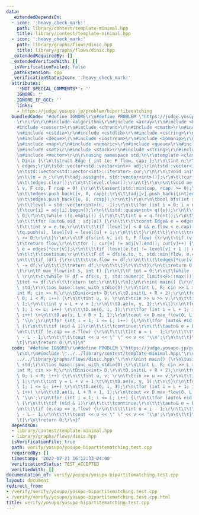 ```yaml
---
data:
  _extendedDependsOn:
  - icon: ':heavy_check_mark:'
    path: library/contest/template-minimal.hpp
    title: library/contest/template-minimal.hpp
  - icon: ':heavy_check_mark:'
    path: library/graphs/flows/dinic.hpp
    title: library/graphs/flows/dinic.hpp
  _extendedRequiredBy: []
  _extendedVerifiedWith: []
  _isVerificationFailed: false
  _pathExtension: cpp
  _verificationStatusIcon: ':heavy_check_mark:'
  attributes:
    '*NOT_SPECIAL_COMMENTS*': ''
    IGNORE: ''
    IGNORE_IF_GCC: ''
    links:
    - https://judge.yosupo.jp/problem/bipartitematching
  bundledCode: "#define IGNORE\r\n#define PROBLEM \"https://judge.yosupo.jp/problem/bipartitematching\"\
    \r\n\r\n\r\n#include <algorithm>\r\n#include <array>\r\n#include <bitset>\r\n\
    #include <cassert>\r\n#include <chrono>\r\n#include <cmath>\r\n#include <complex>\r\
    \n#include <cstdio>\r\n#include <cstdlib>\r\n#include <cstring>\r\n#include <ctime>\r\
    \n#include <deque>\r\n#include <iostream>\r\n#include <iomanip>\r\n#include <list>\r\
    \n#include <map>\r\n#include <numeric>\r\n#include <queue>\r\n#include <random>\r\
    \n#include <set>\r\n#include <stack>\r\n#include <string>\r\n#include <unordered_map>\r\
    \n#include <vector>\r\n\r\nusing namespace std;\n\r\ntemplate <class F> struct\
    \ Dinic {\r\n\tstruct Edge { int to; F flow, cap; };\r\n\tint n;\r\n\tstd::vector<Edge>\
    \ edges;\r\n\tstd::vector<std::vector<int>> adj;\r\n\tstd::vector<int> level;\r\
    \n\tstd::vector<std::vector<int>::iterator> cur;\r\n\r\n\tvoid init(int n_) {\r\
    \n\t\tn = n_;\r\n\t\tadj.assign(n, std::vector<int>());\r\n\t\tcur.assign(n, std::vector<int>::iterator());\r\
    \n\t\tedges.clear();\r\n\t\tlevel.clear();\r\n\t}\r\n\r\n\tvoid ae(int u, int\
    \ v, F cap, F rcap = 0) {\r\n\t\tassert(std::min(cap, rcap) >= 0);\r\n\t\tadj[u].push_back((int)edges.size());\r\
    \n\t\tedges.push_back({v, 0, cap});\r\n\t\tadj[v].push_back((int)edges.size());\r\
    \n\t\tedges.push_back({u, 0, rcap});\r\n\t}\r\n\r\n\tbool bfs(int s, int t) {\r\
    \n\t\tlevel = std::vector<int>(n, -1);\r\n\t\tfor (int i = 0; i < n; i++)\r\n\t\
    \t\tcur[i] = adj[i].begin();\r\n\t\tstd::queue<int> q({s});\r\n\t\tlevel[s] =\
    \ 0;\r\n\t\twhile (!q.empty()) {\r\n\t\t\tint u = q.front();\r\n\t\t\tq.pop();\r\
    \n\t\t\tfor (auto& eid : adj[u]) {\r\n\t\t\t\tconst Edge& e = edges[eid];\r\n\t\
    \t\t\tint v = e.to;\r\n\t\t\t\tif (level[v] < 0 && e.flow < e.cap) \r\n\t\t\t\t\
    \tq.push(v), level[v] = level[u] + 1;\r\n\t\t\t}\r\n\t\t}\r\n\t\treturn level[t]\
    \ >= 0;\r\n\t}\r\n\r\n\tF dfs(int v, int t, F flow) {\r\n\t\tif (v == t)\r\n\t\
    \t\treturn flow;\r\n\t\tfor (; cur[v] != adj[v].end(); cur[v]++) {\r\n\t\t\tEdge&\
    \ e = edges[*cur[v]];\r\n\t\t\tif (level[e.to] != level[v] + 1 || e.flow == e.cap)\r\
    \n\t\t\t\tcontinue;\r\n\t\t\tF df = dfs(e.to, t, std::min(flow, e.cap - e.flow));\r\
    \n\t\t\tif (df) {\r\n\t\t\t\te.flow += df;\r\n\t\t\t\tedges[*cur[v] ^ 1].flow\
    \ -= df;\r\n\t\t\t\treturn df;\r\n\t\t\t}\r\n\t\t}\r\n\t\treturn 0;\r\n\t}\r\n\
    \t\r\n\tF max_flow(int s, int t) {\r\n\t\tF tot = 0;\r\n\t\twhile (bfs(s, t))\
    \ \r\n\t\t\twhile (F df = dfs(s, t, std::numeric_limits<F>::max())) \r\n\t\t\t\
    \ttot += df;\r\n\t\treturn tot;\r\n\t}\r\n};\n\r\nint main() {\r\n\tusing namespace\
    \ std;\r\n\tios_base::sync_with_stdio(0);\r\n\tint L, R; cin >> L >> R;\r\n\t\
    int M; cin >> M;\r\n\tDinic<int> D;\r\n\tD.init(L + R + 2);\r\n\tfor (int i =\
    \ 0; i < M; i++) {\r\n\t\tint u, v; \r\n\t\tcin >> u >> v;\r\n\t\tint x = u +\
    \ 1;\r\n\t\tint y = L + v + 1;\r\n\t\tD.ae(x, y, 1);\r\n\t}\r\n\tfor (int i =\
    \ 1; i <= L; i++) \r\n\t\tD.ae(0, i, 1);\r\n\tfor (int i = L + 1; i <= L + R;\
    \ i++) \r\n\t\tD.ae(i, L + R + 1, 1);\r\n\tcout << D.max_flow(0, L + R + 1) <<\
    \ '\\n';\r\n\tfor (int i = 1; i <= L; i++) {\r\n\t\tfor (auto& eid : D.adj[i])\
    \ {\r\n\t\t\tif (eid & 1)\r\n\t\t\t\tcontinue;\r\n\t\t\tauto& e = D.edges[eid];\r\
    \n\t\t\tif (e.cap == e.flow) {\r\n\t\t\t\tint u = i - 1;\r\n\t\t\t\tint v = e.to\
    \ - L - 1;\r\n\t\t\t\tcout << u << \" \" << v << '\\n';\r\n\t\t\t}\r\n\t\t}\r\n\
    \t}\r\n\treturn 0;\r\n}\n"
  code: "#define IGNORE\r\n#define PROBLEM \"https://judge.yosupo.jp/problem/bipartitematching\"\
    \r\n\r\n#include \"../../library/contest/template-minimal.hpp\"\r\n#include \"\
    ../../library/graphs/flows/dinic.hpp\"\r\n\r\nint main() {\r\n\tusing namespace\
    \ std;\r\n\tios_base::sync_with_stdio(0);\r\n\tint L, R; cin >> L >> R;\r\n\t\
    int M; cin >> M;\r\n\tDinic<int> D;\r\n\tD.init(L + R + 2);\r\n\tfor (int i =\
    \ 0; i < M; i++) {\r\n\t\tint u, v; \r\n\t\tcin >> u >> v;\r\n\t\tint x = u +\
    \ 1;\r\n\t\tint y = L + v + 1;\r\n\t\tD.ae(x, y, 1);\r\n\t}\r\n\tfor (int i =\
    \ 1; i <= L; i++) \r\n\t\tD.ae(0, i, 1);\r\n\tfor (int i = L + 1; i <= L + R;\
    \ i++) \r\n\t\tD.ae(i, L + R + 1, 1);\r\n\tcout << D.max_flow(0, L + R + 1) <<\
    \ '\\n';\r\n\tfor (int i = 1; i <= L; i++) {\r\n\t\tfor (auto& eid : D.adj[i])\
    \ {\r\n\t\t\tif (eid & 1)\r\n\t\t\t\tcontinue;\r\n\t\t\tauto& e = D.edges[eid];\r\
    \n\t\t\tif (e.cap == e.flow) {\r\n\t\t\t\tint u = i - 1;\r\n\t\t\t\tint v = e.to\
    \ - L - 1;\r\n\t\t\t\tcout << u << \" \" << v << '\\n';\r\n\t\t\t}\r\n\t\t}\r\n\
    \t}\r\n\treturn 0;\r\n}"
  dependsOn:
  - library/contest/template-minimal.hpp
  - library/graphs/flows/dinic.hpp
  isVerificationFile: true
  path: verify/yosupo/yosupo-bipartitematching.test.cpp
  requiredBy: []
  timestamp: '2022-07-21 16:12:33-04:00'
  verificationStatus: TEST_ACCEPTED
  verifiedWith: []
documentation_of: verify/yosupo/yosupo-bipartitematching.test.cpp
layout: document
redirect_from:
- /verify/verify/yosupo/yosupo-bipartitematching.test.cpp
- /verify/verify/yosupo/yosupo-bipartitematching.test.cpp.html
title: verify/yosupo/yosupo-bipartitematching.test.cpp
---
```

